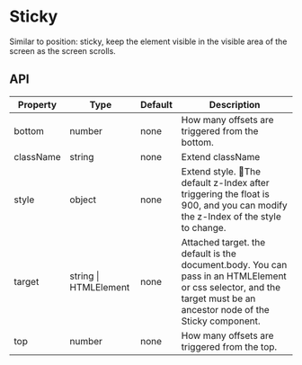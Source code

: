 # Sticky

Similar to position: sticky, keep the element visible in the visible area of the screen as the screen scrolls.

<example />

## API

| Property | Type | Default | Description |
| --- | --- | --- | --- |
| bottom | number | none | How many offsets are triggered from the bottom. |
| className | string | none | Extend className |
| style | object | none | Extend style. The default z-Index after triggering the float is 900, and you can modify the z-Index of the style to change. |
| target | string \| HTMLElement | none | Attached target. the default is the document.body. You can pass in an HTMLElement or css selector, and the target must be an ancestor node of the Sticky component. |
| top | number | none | How many offsets are triggered from the top. |